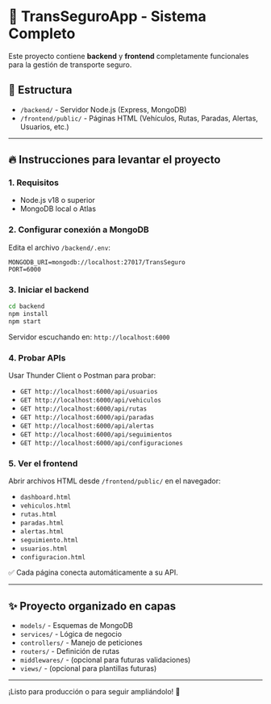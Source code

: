 
# 🚀 TransSeguroApp - Sistema Completo

Este proyecto contiene **backend** y **frontend** completamente funcionales para la gestión de transporte seguro.

## 📂 Estructura
- `/backend/` - Servidor Node.js (Express, MongoDB)
- `/frontend/public/` - Páginas HTML (Vehículos, Rutas, Paradas, Alertas, Usuarios, etc.)

---

## 🔥 Instrucciones para levantar el proyecto

### 1. Requisitos
- Node.js v18 o superior
- MongoDB local o Atlas

### 2. Configurar conexión a MongoDB
Edita el archivo `/backend/.env`:

```
MONGODB_URI=mongodb://localhost:27017/TransSeguro
PORT=6000
```

### 3. Iniciar el backend
```bash
cd backend
npm install
npm start
```

Servidor escuchando en: `http://localhost:6000`

### 4. Probar APIs
Usar Thunder Client o Postman para probar:
- `GET http://localhost:6000/api/usuarios`
- `GET http://localhost:6000/api/vehiculos`
- `GET http://localhost:6000/api/rutas`
- `GET http://localhost:6000/api/paradas`
- `GET http://localhost:6000/api/alertas`
- `GET http://localhost:6000/api/seguimientos`
- `GET http://localhost:6000/api/configuraciones`

### 5. Ver el frontend
Abrir archivos HTML desde `/frontend/public/` en el navegador:
- `dashboard.html`
- `vehiculos.html`
- `rutas.html`
- `paradas.html`
- `alertas.html`
- `seguimiento.html`
- `usuarios.html`
- `configuracion.html`

✅ Cada página conecta automáticamente a su API.

---

## ✨ Proyecto organizado en capas
- `models/` - Esquemas de MongoDB
- `services/` - Lógica de negocio
- `controllers/` - Manejo de peticiones
- `routers/` - Definición de rutas
- `middlewares/` - (opcional para futuras validaciones)
- `views/` - (opcional para plantillas futuras)

---

¡Listo para producción o para seguir ampliándolo! 🚀

